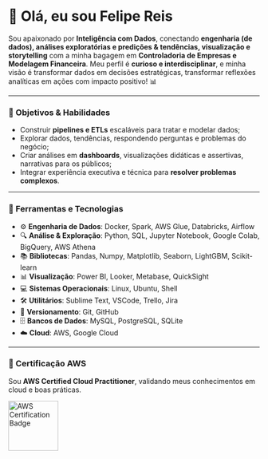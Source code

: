 # 👋 Olá, eu sou Felipe Reis

Sou apaixonado por **Inteligência com Dados**, conectando **engenharia (de dados), análises exploratórias e predições & tendências, visualização e storytelling** com a minha bagagem em **Controladoria de Empresas e Modelagem Financeira**. Meu perfil é **curioso e interdisciplinar**, e minha visão é transformar dados em decisões estratégicas, transformar reflexões analíticas em ações com impacto positivo! 📊  

---

### 🎯 Objetivos & Habilidades
- Construir **pipelines e ETLs** escaláveis para tratar e modelar dados;  
- Explorar dados, tendências, respondendo perguntas e problemas do negócio;  
- Criar análises em **dashboards**, visualizações didáticas e assertivas, narrativas para os públicos;  
- Integrar experiência executiva e técnica para **resolver problemas complexos**.  

---

### 🔧 Ferramentas e Tecnologias

- ⚙️ **Engenharia de Dados**: Docker, Spark, AWS Glue, Databricks, Airflow  
- 🔍 **Análise & Exploração**: Python, SQL, Jupyter Notebook, Google Colab, BigQuery, AWS Athena  
- 📚 **Bibliotecas**: Pandas, Numpy, Matplotlib, Seaborn, LightGBM, Scikit-learn  
- 📊 **Visualização**: Power BI, Looker, Metabase, QuickSight  
- 💻 **Sistemas Operacionais**: Linux, Ubuntu, Shell  
- 🛠️ **Utilitários**: Sublime Text, VSCode, Trello, Jira  
- 🌱 **Versionamento**: Git, GitHub  
- 🗄️ **Bancos de Dados**: MySQL, PostgreSQL, SQLite  
- ☁️ **Cloud**: AWS, Google Cloud  

---

### 📜 Certificação AWS

Sou **AWS Certified Cloud Practitioner**, validando meus conhecimentos em cloud e boas práticas.  

<img src="https://images.credly.com/size/340x340/images/00634f82-b07f-4bbd-a6bb-53de397fc3a6/image.png" width="100" alt="AWS Certification Badge"/>
